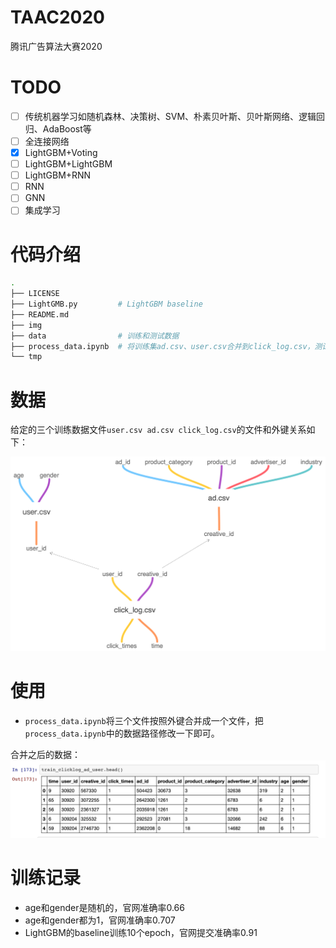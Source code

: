 # TAAC2020
腾讯广告算法大赛2020

# TODO

- [ ] 传统机器学习如随机森林、决策树、SVM、朴素贝叶斯、贝叶斯网络、逻辑回归、AdaBoost等
- [ ] 全连接网络
- [x] LightGBM+Voting
- [ ] LightGBM+LightGBM
- [ ] LightGBM+RNN
- [ ] RNN
- [ ] GNN
- [ ] 集成学习

# 代码介绍

```bash
.
├── LICENSE
├── LightGMB.py         # LightGBM baseline
├── README.md
├── img
├── data                # 训练和测试数据
├── process_data.ipynb  # 将训练集ad.csv、user.csv合并到click_log.csv，测试集中的ad.csv合并到click_log.csv
└── tmp
```

# 数据

给定的三个训练数据文件`user.csv ad.csv click_log.csv`的文件和外键关系如下：

![](img/TAAC2020.png)

# 使用
- `process_data.ipynb`将三个文件按照外键合并成一个文件，把`process_data.ipynb`中的数据路径修改一下即可。

合并之后的数据：
![](img/data_merged.png)

# 训练记录

- age和gender是随机的，官网准确率0.66
- age和gender都为1，官网准确率0.707
- LightGBM的baseline训练10个epoch，官网提交准确率0.91